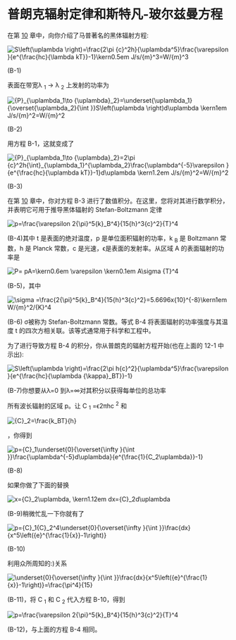 # 普朗克辐射定律和斯特凡-玻尔兹曼方程

在第 [10](10.html) 章中，向你介绍了马普著名的黑体辐射方程:

![$$ S\left(\uplambda \right)=\frac{2\pi {c}^2h}{\uplambda^5}\frac{\varepsilon }{e^{\frac{hc}{\lambda kT}}-1}\kern0.5em J/s/{m}^3=W/{m}^3 $$](A456962_1_En_12_Chapter_Equ1.gif)

(B-1)

表面在带宽λ <sub>1</sub> → λ <sub>2</sub> 上发射的功率为

![$$ {P}_{\uplambda_1\to {\uplambda}_2}=\underset{\uplambda_1}{\overset{\uplambda_2}{\int }}S\left(\uplambda \right)d\uplambda \kern1em J/s/{m}^2=W/{m}^2 $$](A456962_1_En_12_Chapter_Equ2.gif)

(B-2)

用方程 B-1，这就变成了

![$$ {P}_{\uplambda_1\to {\uplambda}_2}=2\pi {c}^2h{\int}_{\uplambda_1}^{\uplambda_2}\frac{\uplambda^{-5}\varepsilon }{e^{\frac{hc}{\uplambda kT}}-1}d\uplambda \kern1.2em J/s/{m}^2=W/{m}^2 $$](A456962_1_En_12_Chapter_Equ3.gif)

(B-3)

在第 [10](10.html) 章中，你对方程 B-3 进行了数值积分。在这里，您将对其进行数学积分，并表明它可用于推导黑体辐射的 Stefan-Boltzmann 定律

![$$ p=\frac{\varepsilon 2{\pi}^5{k}_B^4}{15{h}^3{c}^2}{T}^4 $$](A456962_1_En_12_Chapter_Equ4.gif)

(B-4)其中 t 是表面的绝对温度，p 是单位面积辐射的功率，k <sub>B</sub> 是 Boltzmann 常数，h 是 Planck 常数，c 是光速，ϵ是表面的发射率。从区域 A 的表面辐射的功率是

![$$ P= pA=\kern0.6em \varepsilon \kern0.1em A\sigma {T}^4 $$](A456962_1_En_12_Chapter_Equ5.gif)

(B-5)，其中

![$$ \sigma =\frac{2{\pi}^5{k}_B^4}{15{h}^3{c}^2}=5.6696x{10}^{-8}\kern1em W/{m}^2/{K}^4 $$](A456962_1_En_12_Chapter_Equ6.gif)

(B-6) σ被称为 Stefan-Boltzmann 常数。等式 B-4 将表面辐射的功率强度与其温度 t 的四次方相关联。该等式通常用于科学和工程中。

为了进行导致方程 B-4 的积分，你从普朗克的辐射方程开始(也在上面的 12-1 中示出):

![$$ S\left(\uplambda \right)=\frac{2\pi h{c}^2}{\uplambda^5}\frac{\varepsilon }{e^{\frac{hc}{\uplambda {\kappa}_BT}}-1} $$](A456962_1_En_12_Chapter_Equ7.gif)

(B-7)你想要从λ=0 到λ=∞对其积分以获得每单位的总功率

所有波长辐射的区域 p。让 C <sub>1</sub> =ϵ2πhc <sup>2</sup> 和

![$$ {C}_2=\frac{k_BT}{h} $$](A456962_1_En_12_Chapter_Equ13.gif)

，你得到

![$$ p={C}_1\underset{0}{\overset{\infty }{\int }}\frac{\uplambda^{-5}d\uplambda}{e^{\frac{1}{C_2\uplambda}}-1} $$](A456962_1_En_12_Chapter_Equ8.gif)

(B-8)

如果你做了下面的替换

![$$ x={C}_2\uplambda, \kern1.12em dx={C}_2d\uplambda $$](A456962_1_En_12_Chapter_Equ9.gif)

(B-9)稍微忙乱一下你就有了

![$$ p={C}_1{C}_2^4\underset{0}{\overset{\infty }{\int }}\frac{dx}{x^5\left({e}^{\frac{1}{x}}-1\right)} $$](A456962_1_En_12_Chapter_Equ10.gif)

(B-10)

利用众所周知的:)关系

![$$ \underset{0}{\overset{\infty }{\int }}\frac{dx}{x^5\left({e}^{\frac{1}{x}}-1\right)}=\frac{\pi^4}{15} $$](A456962_1_En_12_Chapter_Equ11.gif)

(B-11)，将 C <sub>1</sub> 和 C <sub>2</sub> 代入方程 B-10，得到

![$$ p=\frac{\varepsilon 2{\pi}^5{k}_B^4}{15{h}^3{c}^2}{T}^4 $$](A456962_1_En_12_Chapter_Equ12.gif)

(B-12)，与上面的方程 B-4 相同。